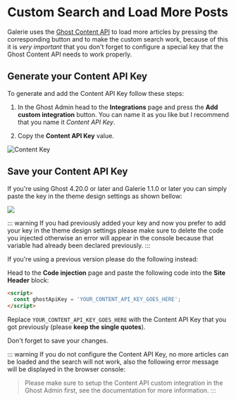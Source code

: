 # Custom Search and Load More Posts

Galerie uses the [Ghost Content API](https://ghost.org/docs/content-api/) to load more articles by pressing the corresponding button and to make the custom search work, because of this it is _very important_ that you don't forget to configure a special key that the Ghost Content API needs to work properly.

## Generate your Content API Key

To generate and add the Content API Key follow these steps:

1. In the Ghost Admin head to the **Integrations** page and press the **Add custom integration** button. You can name it as you like but I recommend that you name it _Content API Key_.

2. Copy the **Content API Key** value.

![Content Key](https://res.cloudinary.com/edev/image/upload/v1633261733/galerie/content-key.png)

## Save your Content API Key

If you're using Ghost 4.20.0 or later and Galerie 1.1.0 or later you can simply paste the key in the theme design settings as shown bellow:

![](https://res.cloudinary.com/edev/image/upload/v1643459429/galerie/CleanShot_2022-01-29_at_13.29.33.png)

::: warning
If you had previously added your key and now you prefer to add your key in the theme design settings please make sure to delete the code you injected otherwise an error will appear in the console because that variable had already been declared previously.
:::

If you're using a previous version please do the following instead:

Head to the **Code injection** page and paste the following code into the **Site Header** block:

```html
<script>
  const ghostApiKey = 'YOUR_CONTENT_API_KEY_GOES_HERE';
</script>
```

Replace `YOUR_CONTENT_API_KEY_GOES_HERE` with the Content API Key that you got previously (please **keep the single quotes**).

Don't forget to save your changes.

::: warning
If you do not configure the Content API Key, no more articles can be loaded and the search will not work, also the following error message will be displayed in the browser console:

> Please make sure to setup the Content API custom integration in the Ghost Admin first, see the documentation for more information.
:::
